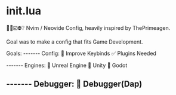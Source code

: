 # init.lua
🔲✅☑️⛔❔
Nvim / Neovide Config, heavily inspired by ThePrimeagen.

Goal was to make a config that fits Game Development.

Goals:
------- Config:
🔲 Improve Keybinds
✅ Plugins Needed

------- Engines:
🔲 Unreal Engine
🔲 Unity
🔲 Godot

------- Debugger:
🔲 Debugger(Dap)
-------
